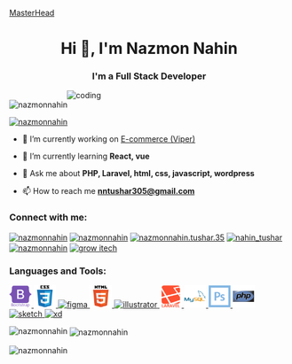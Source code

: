 [MasterHead](https://i.im.ge/2022/07/24/FDSLip.jpg)

<h1 align="center">Hi 👋, I'm Nazmon Nahin</h1>
<h3 align="center">I'm a Full Stack Developer</h3>
<img align="right" src="https://cdn.dribbble.com/users/1162077/screenshots/3848914/programmer.gif" alt="coding" width="400">

<p align="left"> <img src="https://komarev.com/ghpvc/?username=nazmonnahin&label=Profile%20views&color=0e75b6&style=flat" alt="nazmonnahin" /> </p>

<p align="left"> <a href="https://twitter.com/nazmonnahin" target="blank"><img src="https://img.shields.io/twitter/follow/nazmonnahin?logo=twitter&style=for-the-badge" alt="nazmonnahin" /></a> </p>

- 🔭 I’m currently working on [E-commerce (Viper)](https://github.com/nazmonnahin/viper.git)

- 🌱 I’m currently learning **React, vue**

- 💬 Ask me about **PHP, Laravel, html, css, javascript, wordpress**

- 📫 How to reach me **nntushar305@gmail.com**

<h3 align="left">Connect with me:</h3>
<p align="left">
<a href="https://twitter.com/nazmonnahin" target="blank"><img align="center" src="https://raw.githubusercontent.com/rahuldkjain/github-profile-readme-generator/master/src/images/icons/Social/twitter.svg" alt="nazmonnahin" height="30" width="40" /></a>
<a href="https://linkedin.com/in/nazmonnahin" target="blank"><img align="center" src="https://raw.githubusercontent.com/rahuldkjain/github-profile-readme-generator/master/src/images/icons/Social/linked-in-alt.svg" alt="nazmonnahin" height="30" width="40" /></a>
<a href="https://fb.com/nazmonnahin.tushar.35" target="blank"><img align="center" src="https://raw.githubusercontent.com/rahuldkjain/github-profile-readme-generator/master/src/images/icons/Social/facebook.svg" alt="nazmonnahin.tushar.35" height="30" width="40" /></a>
<a href="https://instagram.com/nahin_tushar" target="blank"><img align="center" src="https://raw.githubusercontent.com/rahuldkjain/github-profile-readme-generator/master/src/images/icons/Social/instagram.svg" alt="nahin_tushar" height="30" width="40" /></a>
<a href="https://www.behance.net/nazmonnahin" target="blank"><img align="center" src="https://raw.githubusercontent.com/rahuldkjain/github-profile-readme-generator/master/src/images/icons/Social/behance.svg" alt="nazmonnahin" height="30" width="40" /></a>
<a href="https://www.youtube.com/c/grow itech" target="blank"><img align="center" src="https://raw.githubusercontent.com/rahuldkjain/github-profile-readme-generator/master/src/images/icons/Social/youtube.svg" alt="grow itech" height="30" width="40" /></a>
</p>

<h3 align="left">Languages and Tools:</h3>
<p align="left"> <a href="https://getbootstrap.com" target="_blank" rel="noreferrer"> <img src="https://raw.githubusercontent.com/devicons/devicon/master/icons/bootstrap/bootstrap-plain-wordmark.svg" alt="bootstrap" width="40" height="40"/> </a> <a href="https://www.w3schools.com/css/" target="_blank" rel="noreferrer"> <img src="https://raw.githubusercontent.com/devicons/devicon/master/icons/css3/css3-original-wordmark.svg" alt="css3" width="40" height="40"/> </a> <a href="https://www.figma.com/" target="_blank" rel="noreferrer"> <img src="https://www.vectorlogo.zone/logos/figma/figma-icon.svg" alt="figma" width="40" height="40"/> </a> <a href="https://www.w3.org/html/" target="_blank" rel="noreferrer"> <img src="https://raw.githubusercontent.com/devicons/devicon/master/icons/html5/html5-original-wordmark.svg" alt="html5" width="40" height="40"/> </a> <a href="https://www.adobe.com/in/products/illustrator.html" target="_blank" rel="noreferrer"> <img src="https://www.vectorlogo.zone/logos/adobe_illustrator/adobe_illustrator-icon.svg" alt="illustrator" width="40" height="40"/> </a> <a href="https://laravel.com/" target="_blank" rel="noreferrer"> <img src="https://raw.githubusercontent.com/devicons/devicon/master/icons/laravel/laravel-plain-wordmark.svg" alt="laravel" width="40" height="40"/> </a> <a href="https://www.mysql.com/" target="_blank" rel="noreferrer"> <img src="https://raw.githubusercontent.com/devicons/devicon/master/icons/mysql/mysql-original-wordmark.svg" alt="mysql" width="40" height="40"/> </a> <a href="https://www.photoshop.com/en" target="_blank" rel="noreferrer"> <img src="https://raw.githubusercontent.com/devicons/devicon/master/icons/photoshop/photoshop-line.svg" alt="photoshop" width="40" height="40"/> </a> <a href="https://www.php.net" target="_blank" rel="noreferrer"> <img src="https://raw.githubusercontent.com/devicons/devicon/master/icons/php/php-original.svg" alt="php" width="40" height="40"/> </a> <a href="https://www.sketch.com/" target="_blank" rel="noreferrer"> <img src="https://www.vectorlogo.zone/logos/sketchapp/sketchapp-icon.svg" alt="sketch" width="40" height="40"/> </a> <a href="https://www.adobe.com/products/xd.html" target="_blank" rel="noreferrer"> <img src="https://cdn.worldvectorlogo.com/logos/adobe-xd.svg" alt="xd" width="40" height="40"/> </a> </p>

<p><img align="left" src="https://github-readme-stats.vercel.app/api/top-langs?username=nazmonnahin&show_icons=true&locale=en&layout=compact" alt="nazmonnahin" /></p>

<p>&nbsp;<img align="center" src="https://github-readme-stats.vercel.app/api?username=nazmonnahin&show_icons=true&locale=en" alt="nazmonnahin" /></p>

<p><img align="center" src="https://github-readme-streak-stats.herokuapp.com/?user=nazmonnahin&" alt="nazmonnahin" /></p>
